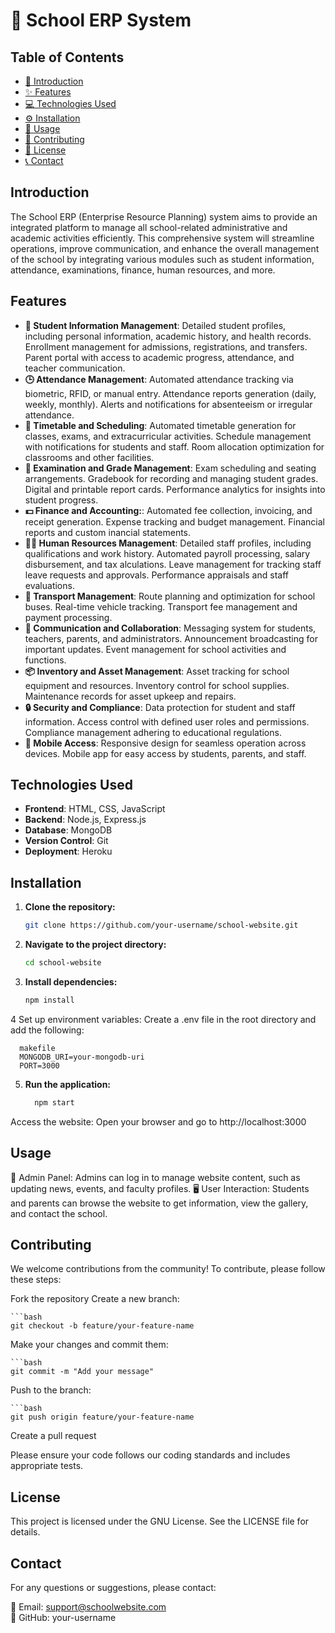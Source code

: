 # 🏫 School ERP System

## Table of Contents

- [📖 Introduction](#introduction)
- [✨ Features](#features)
- [💻 Technologies Used](#technologies-used)
- [⚙️ Installation](#installation)
- [🚀 Usage](#usage)
- [🤝 Contributing](#contributing)
- [📜 License](#license)
- [📞 Contact](#contact)

## Introduction

The School ERP (Enterprise Resource Planning) system aims to provide an integrated platform to manage all school-related administrative and academic activities efficiently. This comprehensive system will streamline operations, improve communication, and enhance the overall management of the school by integrating various modules such as student 
information, attendance, examinations, finance, human resources, and more.

## Features

- **👤 Student Information Management**: Detailed student profiles, including personal information, academic history, and health records. Enrollment management for admissions, registrations, and transfers. Parent portal with access to academic progress, attendance, and teacher communication.
- **🕒 Attendance Management**: Automated attendance tracking via biometric, RFID, or manual entry. Attendance reports generation (daily, weekly, monthly). Alerts and notifications for absenteeism or irregular attendance.
- **📅 Timetable and Scheduling**: Automated timetable generation for classes, exams, and extracurricular activities. Schedule management with notifications for students and staff. Room allocation optimization for classrooms and other facilities.
- **📝 Examination and Grade Management**: Exam scheduling and seating arrangements. Gradebook for recording and managing student grades. Digital and printable report cards.
Performance analytics for insights into student progress.
- **💵 Finance and Accounting:**: Automated fee collection, invoicing, and receipt generation. Expense tracking and budget management. Financial reports and custom  inancial statements.
- **👩‍💼 Human Resources Management**: Detailed staff profiles, including qualifications and work history. Automated payroll processing, salary disbursement, and tax 
 alculations. Leave management for tracking staff leave requests and approvals. Performance appraisals and staff evaluations.
- **🚌 Transport Management**: Route planning and optimization for school buses. Real-time vehicle tracking. Transport fee management and payment processing.
- **💬 Communication and Collaboration**: Messaging system for students, teachers, parents, and administrators. Announcement broadcasting for important updates. Event management for school activities and functions.
- **📦 Inventory and Asset Management**: Asset tracking for school equipment and resources. Inventory control for school supplies. Maintenance records for asset upkeep and repairs.
- **🔒 Security and Compliance**: Data protection for student and staff information. Access control with defined user roles and permissions. Compliance management adhering to educational regulations.
- **📱 Mobile Access**: Responsive design for seamless operation across devices. Mobile app for easy access by students, parents, and staff.





## Technologies Used

- **Frontend**: HTML, CSS, JavaScript
- **Backend**: Node.js, Express.js
- **Database**: MongoDB
- **Version Control**: Git
- **Deployment**: Heroku

## Installation

1. **Clone the repository:**
   ```bash
   git clone https://github.com/your-username/school-website.git

2. **Navigate to the project directory:**
   ```bash 
   cd school-website

3. **Install dependencies:**
    ```bash
    npm install

 4 Set up environment variables:
    Create a .env file in the root directory and add the following:

      makefile
      MONGODB_URI=your-mongodb-uri
      PORT=3000
  5. **Run the application:**
     ```bash
       npm start
  Access the website:
  Open your browser and go to http://localhost:3000

 ## Usage


🔐 Admin Panel: Admins can log in to manage website content, such as updating news, events, and faculty profiles.
🖥️ User Interaction: Students and parents can browse the website to get information, view the gallery, and contact the school.

## Contributing
We welcome contributions from the community! To contribute, please follow these steps:

Fork the repository
Create a new branch:
    
    ```bash
    git checkout -b feature/your-feature-name

Make your changes and commit them:
    
    ```bash
    git commit -m "Add your message"
Push to the branch:

    ```bash
    git push origin feature/your-feature-name
Create a pull request

Please ensure your code follows our coding standards and includes appropriate tests.

## License
This project is licensed under the GNU License. See the LICENSE file for details.

## Contact
For any questions or suggestions, please contact:

📧 Email: support@schoolwebsite.com <br>
🐙 GitHub: your-username
